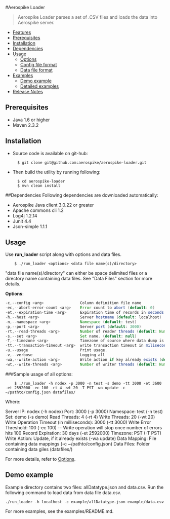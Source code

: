 #Aerospike Loader
> Aerospike Loader parses a set of .CSV files and loads the data into Aerospike server.

- [Features](doc/features.md)
- [Prerequisites](#Prerequisites)
- [Installation](#Installation)
- [Dependencies](#Dependencies)
- [Usage](#Usage)
    - [Options](doc/options.md)
    - [Config file format](doc/configformat.md)
    - [Data file format](doc/datafileformat.md)
- [Examples](doc/examples.md)
    - [Demo example](#demoexample)
    - [Detailed examples](doc/examples.md)
- [Release Notes](doc/releasenotes.md)

<a name="Prerequisites"></a>
## Prerequisites
* Java 1.6 or higher
* Maven 2.3.2

<a name="Installation"></a>
## Installation
* Source code is available on git-hub:

        $ git clone git@github.com:aerospike/aerospike-loader.git

* Then build the utility by running following:

        $ cd aerospike-loader
        $ mvn clean install

<a name="Dependencies"></a>
##Dependencies
Following dependencies are downloaded automatically:
* Aerospike Java client 3.0.22 or greater
* Apache commons cli 1.2
* Log4j 1.2.14
* Junit 4.4
* Json-simple 1.1.1

<a name="Usage"></a>
## Usage
Use **run_loader** script along with options and data files.  
    
        $ ./run_loader <options> <data file name(s)/directory>
"data file name(s)/directory" can either be space delimited files or a directory name containing data files. See "Data Files" section for more details.

__Options__:

``` java
-c,--config <arg>                Column definition file name
-ec,--abort-error-count <arg>    Error count to abort (default: 0)
-et,--expiration-time <arg>      Expiration time of records in seconds (default: never expire)
-h,--host <arg>                  Server hostname (default: localhost)
-n,--namespace <arg>             Namespace (default: test)
-p,--port <arg>                  Server port (default: 3000)
-rt,--read-threads <arg>         Number of reader threads (default: Number of cores * 1)
-s,--set <arg>                   Set name. (default: null)
-T,--timezone <arg>              Timezone of source where data dump is taken (default: local timezone)
-tt,--transaction-timeout <arg>  write transaction timeout in miliseconds(default: No timeout)
-u,--usage                       Print usage.
-v,--verbose                     Logging all
-wa,--write-action <arg>         Write action if key already exists (default: update)
-wt,--write-threads <arg>        Number of writer threads (default: Number of cores * 5)

```

###Sample usage of all options:

        $ ./run_loader -h nodex -p 3000 -n test -s demo -tt 3000 -et 3600 -et 2592000 -ec 100 -rt 4 -wt 20 -T PST -wa update -c ~/pathto/config.json datafiles/

Where:

Server IP: nodex (-h nodex)
Port: 3000 (-p 3000)
Namespace: test (-n test) 
Set: demo (-s demo)
Read Threads: 4 (-rt 4)
Write Threads: 20 (-wt 20)
Write Operation Timeout (in milliseconds): 3000 (-tt 3000)
Write Error Threshold: 100 (-ec 100) -- Write operation will stop once number of errors hits 100
Record Expiration: 30 days (-et 2592000)
Timezone: PST (-T PST)
Write Action: Update, if it already exists (-wa update) 
Data Mapping: File containing data mappings (-c ~/pathto/config.json)
Data Files: Folder containing data giles (datafiles/)

For more details, refer to [Options](doc/options.md).

<a name="demoexample"></a>
## Demo example
Example directory contains two files: allDatatype.json and data.csv. Run the following command to load data from data file data.csv.

    ./run_loader -h localhost -c example/allDatatype.json example/data.csv

For more examples, see the examples/README.md.
